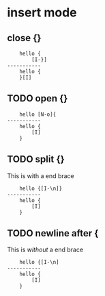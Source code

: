 # insert mode

## close {}

```
    hello {
        [I-}]
-----------
    hello {
    }[I]
```

## TODO open {}

```
    hello [N-o]{
-----------
    hello {
        [I]
    }
```

## TODO split {}

This is with a end brace

```
    hello {[I-\n]}
-----------
    hello {
        [I]
    }
```

## TODO newline after {

This is _without_ a end brace

```
    hello {[I-\n]
-----------
    hello {
        [I]
    }
```
